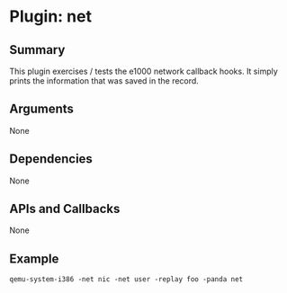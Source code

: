 Plugin: net
===========

Summary
-------

This plugin exercises / tests the e1000 network callback hooks.  It simply prints the information that was saved in the record.

Arguments
---------

None

Dependencies
------------

None

APIs and Callbacks
------------------

None

Example
-------

`qemu-system-i386 -net nic -net user -replay foo -panda net`
